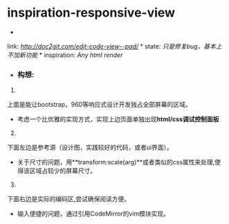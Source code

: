 # inspiration-responsive-view

  *
link: *http://doc2git.com/edit-code-view--pad/*
  *
state: *只是修复bug，基本上不加新功能*
  *
inspiration: *Any html render*



+ ### 构想:
1.
上面是能让bootstrap，960等响应式设计开发独占全部屏幕的区域。
  + 考虑一个比优雅的实现方式，实现上边页面单独出现**html/css调试控制面板**
2.
下面左边是参考源（设计图，实践较好的代码，或者ui界面）。
  + 关于尺寸的问题，用**transform:scale(arg)**或者类似的css属性来处理,使得该区域占较少的屏幕尺寸。
3.
下面右边是实际的编码区,尝试确保阅读方便。
  + 输入便捷的问题，通过引用CodeMirror的vim模块实现。